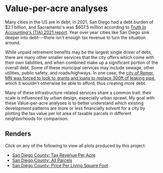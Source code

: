# Value-per-acre analyses

Many cities in the US are in debt; in 2021, San Diego had a debt burden of $2.1
billion, and Sacramento's was $607.5 million according to [Truth In
Accounting's (TIA) 2021
report](https://www.truthinaccounting.org/news/detail/financial-state-of-the-cities-2021).
Year over year cities like San Diego sink deeper into debt---there
isn't enough tax revenue to turn the situation around.

While unpaid retirement benefits may be the largest single driver of debt,
there are many other smaller services that the city offers which come with
their own liabilities, and when combined make up a significant portion of the
overall debt.  Some of these municipal services may include sewage, other
utilities, public safety, and roads/highways.  In one case, the [city of Remer, MN was
forced to look to grants and loans to replace 300ft of leaking
pipe](https://www.strongtowns.org/journal/2019/7/1/my-journey-from-free-market-ideologue-to-strong-towns-advocate),
which it wouldn't otherwise be able to afford, thus creating more debt.

Many of these infrastructure-related services share a common trait: their scale
is influenced by urban design, especially urban sprawl.  My goal with these
Value-per-acre analyses is to better understand which existing development
patterns are more or less financially solvent for a city by plotting the tax
value per lot area of taxable parcels in different neighborhoods for
comparison.

## Renders

Click on any of the following to view all plots produced by this project:

* [San Diego County: Tax Revenue Per Acre](revenue_per_acre_san_diego.md)
* [San Diego County: All Parcels](all_parcels_san_diego.md)
* [San Diego County: Price Per Living Square Foot](price_per_living_area_san_diego.md)
